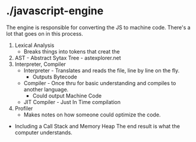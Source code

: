 # ./javascript-engine

The engine is responsible for converting the JS to machine code.
There's a lot that goes on in this process.
1. Lexical Analysis
   * Breaks things into tokens that creat the
2. AST - Abstract Sytax Tree - astexplorer.net
3. Interpreter, Compiler
   * Interpreter - Translates and reads the file, line by line on the fly.
     * Outputs Bytecode
   * Compiler - Once thru for basic understanding and compiles to another language. 
     * Could output Machine Code
   * JIT Compiler - Just In Time compilation
4. Profiler
   * Makes notes on how someone could optimize the code.
* Including a Call Stack and Memory Heap
The end result is what the computer understands.
